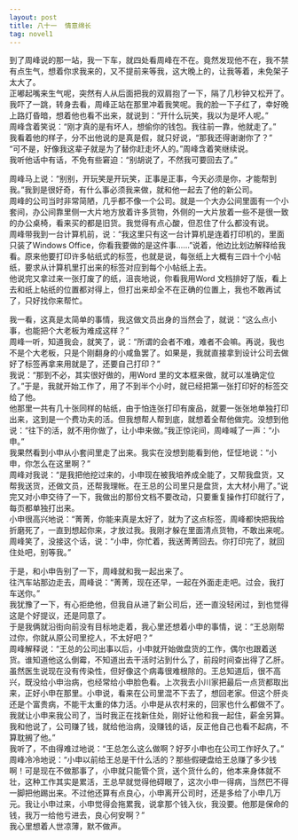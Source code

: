 ```yaml
---
layout: post
title: 八十一  情意绵长
tag: novel1
---
```


到了周峰说的那一站，我一下车，就四处看周峰在不在。竟然发现他不在，我不禁有点生气，想着你求我来的，又不提前来等我，这大晚上的，让我等着，未免架子太大了。<br />
正嘟起嘴来生气呢，突然有人从后面把我的双肩抱了一下，隔了几秒钟又松开了。我吓了一跳，转身去看，周峰正站在那里冲着我笑呢。我的脸一下子红了，幸好晚上路灯昏暗，想着他也看不出来，就说到：“开什么玩笑，我以为是坏人呢。”<br />
周峰含着笑说：“刚才真的是有坏人，想偷你的钱包。我往前一靠，他就走了。”<br />
我看着他的样子，分不出他说的是真是假，就只好说，“那我还得谢谢你了？”<br />
“可不是，好像我这辈子就是为了替你赶走坏人的。”周峰含着笑继续说。<br />
我听他话中有话，不免有些窘迫：“别胡说了，不然我可要回去了。”

周峰马上说：“别别，开玩笑是开玩笑，正事是正事，今天必须是你，才能帮到我。”我到是很好奇，有什么事必须我来做，就和他一起去了他的新公司。<br />
周峰的公司当时非常简陋，几乎都不像一个公司。就是一个大办公间里面有一个小套间，办公间靠里侧一大片地方放着许多货物，外侧的一大片放着一些不是很一致的办公桌椅，看来买的都是旧货。我觉得有点心酸，但忍住了什么都没有说。<br />
周峰带我到一台计算机前，说：“我这里只有这一台计算机是连着打印机的，里面只装了Windows Office，你看我要做的是这件事……”说着，他边比划边解释给我看。原来他要打印许多帖纸式的标签，也就是说，每张纸上大概有三四十个小帖纸，要求从计算机里打出来的标签对应到每个小帖纸上去。<br />
他说完又拿过来一张打废了的纸，沮丧地说，你看我用Word 文档排好了版，看上去和纸上帖纸的位置都对得上，但打出来却全不在正确的位置上，我也不敢再试了，只好找你来帮忙。

我一看，这真是太简单的事情，我这做文员出身的当然会了，就说：“这么点小事，也能把个大老板为难成这样？”<br />
周峰一听，知道我会，就笑了，说：“所谓的会者不难，难者不会嘛。再说，我也不是个大老板，只是个刚翻身的小咸鱼罢了。如果是，我就直接拿到设计公司去做好了标签再拿来用就是了，还要自己打印？”<br />
我说：“那到不必，其实很好做的，用Word 里的文本框来做，就可以准确定位了。”于是，我就开始工作了，用了不到半个小时，就已经把第一张打印好的标签交给了他。<br />
他那里一共有几十张同样的帖纸，由于怕连张打印有废品，就要一张张地单独打印出来，这到是一个费功夫的活。但我想帮人帮到底，就想着全帮他做完。没想到他说：“往下的活，就不用你做了，让小申来做。”我正惊诧间，周峰喊了一声：“小申。”<br />
我果然看到小申从小套间里走了出来。我实在没想到能看到他，怔怔地说：“小申，你怎么在这里啊？”<br />
周峰对我说：“是我把他挖过来的，小申现在被我培养成全能了，又帮我盘货，又帮我送货，还做文员，还帮我理帐。在王总的公司里只是盘货，太大材小用了。”说完又对小申交待了一下，我做出的那份文档不要改动，只要重复操作打印就行了，每页都单独打出来。<br />
小申很高兴地说：“菁菁，你能来真是太好了，就为了这点标签，周峰都快把我给折磨死了，一直到想起你来，才放过我。我刚才躲在里面清点货物，不敢出来呢。<br />
周峰笑了，没接这个话，说：“小申，你忙着，我送菁菁回去。你打印完了，就回住处吧，别等我。”

于是，和小申告别了一下，周峰就和我一起出来了。<br />
往汽车站那边走去，周峰说：“菁菁，现在还早，一起在外面走走吧。过会，我打车送你。”<br />
我犹豫了一下，有心拒绝他，但我自从进了新公司后，还一直没轻闲过，到也觉得这是个好提议，还是同意了。<br />
于是我俩就沿街向前没有目标地走着，我心里还想着小申的事情，说：“王总刚帮过你，你就从原公司里挖人，不太好吧？”<br />
周峰解释说：“王总的公司出事以后，小申就开始做盘货的工作，偶尔也跟着送货。谁知道他这么倒霉，不知道出去干活时沾到什么了，前段时间查出得了乙肝。虽然医生说现在没有传染性，但好像这个病毒很难根除的。王总知道后，很不高兴，既没给小申治病，也经常给小申脸色看。上次我去小川家把最后一点货都取出来，正好小申在那里。小申说，看来在公司里混不下去了，想回老家。但这个肝炎还是个富贵病，不能干太重的体力活。小申是从农村来的，回家也什么都做不了。我就让小申来我公司了，当时我正在找新住处，刚好让他和我一起住，薪金另算。我和他说了，公司赚了钱，就给他治病，没赚钱的话，反正他自己也看不起病，不算耽搁了他。”<br />
我听了，不由得难过地说：“王总怎么这么做啊？好歹小申也在公司工作好久了。”<br />
周峰冷冷地说：“小申以前给王总是干什么活的？那些假硬盘给王总赚了多少钱啊！可是现在不做那事了，小申就只能管个货，送个货什么的，他本来身体就不壮，这种工作其实是累活，王总早就觉得他碍眼了，这次小申一得病，当然巴不得一脚把他踢出来。不过他还算有点良心，小申离开公司时，还是多给了小申几万元。我让小申过来，小申觉得会拖累我，说拿那个钱入伙，我没要。他那是保命的钱，我万一给他亏进去，良心何安啊？”<br />
我心里想着人世凉薄，默不做声。
